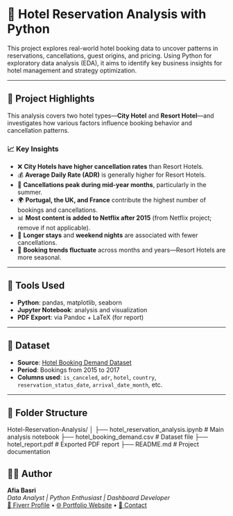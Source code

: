 # 🏨 Hotel Reservation Analysis with Python

This project explores real-world hotel booking data to uncover patterns in reservations, cancellations, guest origins, and pricing. Using Python for exploratory data analysis (EDA), it aims to identify key business insights for hotel management and strategy optimization.

---

## 📌 Project Highlights

This analysis covers two hotel types—**City Hotel** and **Resort Hotel**—and investigates how various factors influence booking behavior and cancellation patterns.

### 📈 Key Insights

- ❌ **City Hotels have higher cancellation rates** than Resort Hotels.
- 💰 **Average Daily Rate (ADR)** is generally higher for Resort Hotels.
- 📅 **Cancellations peak during mid-year months**, particularly in the summer.
- 🌍 **Portugal, the UK, and France** contribute the highest number of bookings and cancellations.
- 📊 **Most content is added to Netflix after 2015** (from Netflix project; remove if not applicable).
- 🧳 **Longer stays** and **weekend nights** are associated with fewer cancellations.
- 📆 **Booking trends fluctuate** across months and years—Resort Hotels are more seasonal.

---

## 🧰 Tools Used

- **Python**: pandas, matplotlib, seaborn
- **Jupyter Notebook**: analysis and visualization
- **PDF Export**: via Pandoc + LaTeX (for report)

---

## 📁 Dataset

- **Source**: [Hotel Booking Demand Dataset](https://www.kaggle.com/datasets/jessemostipak/hotel-booking-demand)
- **Period**: Bookings from 2015 to 2017
- **Columns used**: `is_canceled`, `adr`, `hotel`, `country`, `reservation_status_date`, `arrival_date_month`, etc.

---

## 📂 Folder Structure

Hotel-Reservation-Analysis/
│
├── hotel_reservation_analysis.ipynb # Main analysis notebook
├── hotel_booking_demand.csv # Dataset file
├── hotel_report.pdf # Exported PDF report
├── README.md # Project documentation

## 👩‍💻 Author

**Afia Basri**  
_Data Analyst | Python Enthusiast | Dashboard Developer_  
[💼 Fiverr Profile](#) • [🌐 Portfolio Website](#) • [📧 Contact](#)
